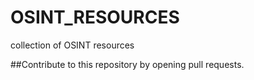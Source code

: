 # OSINT_RESOURCES
collection of OSINT resources

##Contribute to this repository by opening pull requests.
